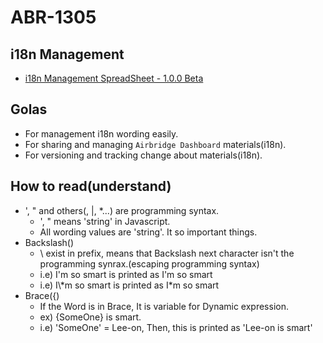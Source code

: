 # ABR-1305 

## i18n Management
- [i18n Management SpreadSheet - 1.0.0 Beta](https://docs.google.com/spreadsheets/d/1DgvZZxqG81rS7Q8zhwwnZ8qPPc_7Bd3znqGP-frPuLA/edit#gid=0)

## Golas
- For management i18n wording easily. 
- For sharing and managing `Airbridge Dashboard` materials(i18n).
- For versioning and tracking change about materials(i18n).

## How to read(understand)
- ', " and others(\, |, *...) are programming syntax.
	- ', " means 'string' in Javascript.
	- All wording values are 'string'. It so important things.
- Backslash(\)
	- \ exist in prefix, means that Backslash next character isn't the programming synrax.(escaping programming syntax)
	- i.e) I\'m so smart is printed as I'm so smart
	- i.e) I\\\*m so smart is printed as I\*m so smart
- Brace({) 
	- If the Word is in Brace, It is variable for Dynamic expression.
	- ex) {SomeOne} is smart.
	- i.e) 'SomeOne' = Lee-on, Then, this is printed as 'Lee-on is smart'

